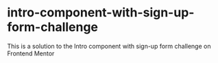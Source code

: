 # intro-component-with-sign-up-form-challenge
This is a solution to the Intro component with sign-up form challenge on Frontend Mentor
